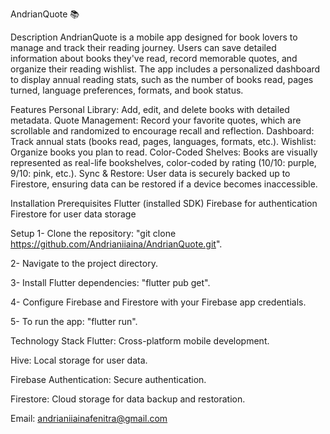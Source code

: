 AndrianQuote 📚

Description
AndrianQuote is a mobile app designed for book lovers to manage and track their reading journey.
Users can save detailed information about books they've read, record memorable quotes, and organize their reading wishlist. The app includes a personalized dashboard to display annual reading stats, such as the number of books read, pages turned, language preferences, formats, and book status.



Features
 Personal Library: Add, edit, and delete books with detailed metadata.
 Quote Management: Record your favorite quotes, which are scrollable and randomized to encourage recall and reflection.
 Dashboard: Track annual stats (books read, pages, languages, formats, etc.).
 Wishlist: Organize books you plan to read.
 Color-Coded Shelves: Books are visually represented as real-life bookshelves, color-coded by rating (10/10: purple, 9/10: pink, etc.).
 Sync & Restore: User data is securely backed up to Firestore, ensuring data can be restored if a device becomes inaccessible.



Installation
   Prerequisites
Flutter (installed SDK)
Firebase for authentication
Firestore for user data storage

   Setup
1- Clone the repository: "git clone https://github.com/Andrianiiaina/AndrianQuote.git". 

2- Navigate to the project directory. 

3- Install Flutter dependencies: "flutter pub get".

4- Configure Firebase and Firestore with your Firebase app credentials.

5- To run the app: "flutter run". 



Technology Stack
Flutter: Cross-platform mobile development.

Hive: Local storage for user data.

Firebase Authentication: Secure authentication.

Firestore: Cloud storage for data backup and restoration.



Email: andrianiiainafenitra@gmail.com
